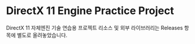 # DirectX 11 Engine Practice Project
DirectX 11 자체엔진 기술 연습용 프로젝트
리소스 및 외부 라이브러리는 Releases 항목에 별도로 올려놓았습니다.

